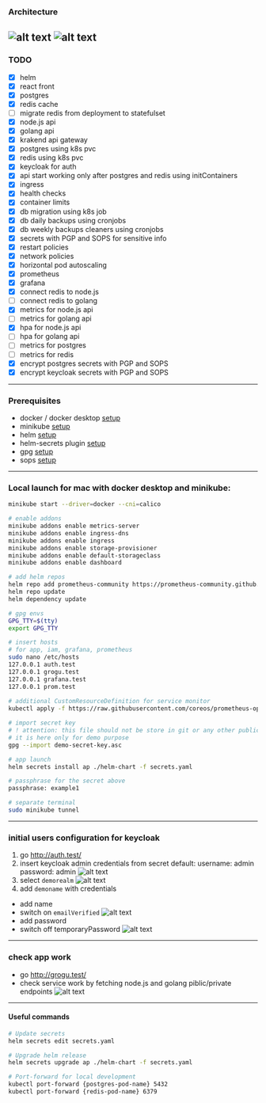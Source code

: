 ### Architecture
![alt text](./diagram-as-code/fullstack_app.png)
![alt text](./diagram-as-code/fullstack_app_in_k8s_cluster.png)
---
### TODO
- [x] helm
- [x] react front
- [x] postgres
- [x] redis cache
- [ ] migrate redis from deployment to statefulset
- [x] node.js api
- [x] golang api
- [x] krakend api gateway
- [x] postgres using k8s pvc
- [x] redis using k8s pvc
- [x] keycloak for auth
- [x] api start working only after postgres and redis using initContainers
- [x] ingress
- [x] health checks
- [x] container limits
- [x] db migration using k8s job
- [x] db daily backups using cronjobs
- [x] db weekly backups cleaners using cronjobs
- [x] secrets with PGP and SOPS for sensitive info
- [x] restart policies
- [x] network policies
- [x] horizontal pod autoscaling
- [x] prometheus
- [x] grafana
- [x] connect redis to node.js
- [ ] connect redis to golang
- [x] metrics for node.js api
- [ ] metrics for golang api
- [x] hpa for node.js api
- [ ] hpa for golang api
- [ ] metrics for postgres
- [ ] metrics for redis
- [x] encrypt postgres secrets with PGP and SOPS
- [x] encrypt keycloak secrets with PGP and SOPS
---
### Prerequisites
- docker / docker desktop [setup](https://docs.docker.com/desktop/setup/install/mac-install/)
- minikube [setup](https://minikube.sigs.k8s.io/docs/start/?arch=%2Fmacos%2Farm64%2Fstable%2Fhomebrew)
- helm [setup](https://helm.sh/docs/intro/install/)
- helm-secrets plugin [setup](https://github.com/jkroepke/helm-secrets/wiki/Installation)
- gpg [setup](https://dev.to/zemse/setup-gpg-on-macos-2iib)
- sops [setup](https://formulae.brew.sh/formula/sops)

---
### Local launch for mac with docker desktop and minikube:

```bash
minikube start --driver=docker --cni=calico

# enable addons
minikube addons enable metrics-server
minikube addons enable ingress-dns
minikube addons enable ingress
minikube addons enable storage-provisioner
minikube addons enable default-storageclass
minikube addons enable dashboard

# add helm repos
helm repo add prometheus-community https://prometheus-community.github.io/helm-charts
helm repo update
helm dependency update

# gpg envs
GPG_TTY=$(tty)
export GPG_TTY

# insert hosts 
# for app, iam, grafana, prometheus
sudo nano /etc/hosts
127.0.0.1 auth.test
127.0.0.1 grogu.test
127.0.0.1 grafana.test   
127.0.0.1 prom.test
 
# additional CustomResourceDefinition for service monitor
kubectl apply -f https://raw.githubusercontent.com/coreos/prometheus-operator/master/example/prometheus-operator-crd/monitoring.coreos.com_servicemonitors.yaml

# import secret key
# ! attention: this file should not be store in git or any other public space
# it is here only for demo purpose
gpg --import demo-secret-key.asc

# app launch
helm secrets install ap ./helm-chart -f secrets.yaml  

# passphrase for the secret above
passphrase: example1   

# separate terminal
sudo minikube tunnel
```
---
### initial users configuration for keycloak

1. go http://auth.test/
2. insert keycloak admin credentials from secret
   default:
      username: admin
      password: admin
![alt text](assets/image.png)
3. select `demorealm`
![alt text](assets/image-1.png)
4. add `demoname` with credentials
  - add name
  - switch on `emailVerified`
![alt text](assets/image-2.png)
  - add password
  - switch off temporaryPassword
![alt text](assets/image-3.png)

---
### check app work
  - go http://grogu.test/
  - check service work by fetching node.js and golang piblic/private endpoints
![alt text](assets/image-4.png)
---
#### Useful commands
```bash
# Update secrets
helm secrets edit secrets.yaml

# Upgrade helm release
helm secrets upgrade ap ./helm-chart -f secrets.yaml

# Port-forward for local development
kubectl port-forward {postgres-pod-name} 5432
kubectl port-forward {redis-pod-name} 6379
```
